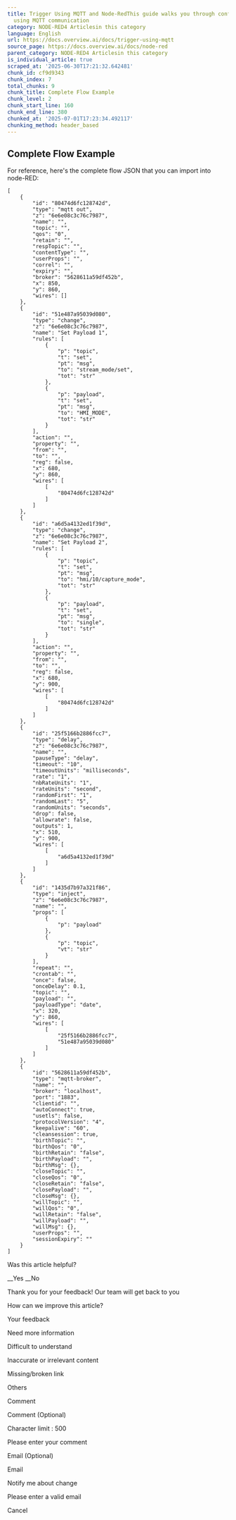 ```yaml
---
title: Trigger Using MQTT and Node-RedThis guide walks you through configuring and
  using MQTT communication
category: NODE-RED4 Articlesin this category
language: English
url: https://docs.overview.ai/docs/trigger-using-mqtt
source_page: https://docs.overview.ai/docs/node-red
parent_category: NODE-RED4 Articlesin this category
is_individual_article: true
scraped_at: '2025-06-30T17:21:32.642481'
chunk_id: cf9d9343
chunk_index: 7
total_chunks: 9
chunk_title: Complete Flow Example
chunk_level: 2
chunk_start_line: 160
chunk_end_line: 380
chunked_at: '2025-07-01T17:23:34.492117'
chunking_method: header_based
---
```


## Complete Flow Example

For reference, here's the complete flow JSON that you can import into node-RED:
    
    
    [
        {
            "id": "80474d6fc128742d",
            "type": "mqtt out",
            "z": "6e6e08c3c76c7987",
            "name": "",
            "topic": "",
            "qos": "0",
            "retain": "",
            "respTopic": "",
            "contentType": "",
            "userProps": "",
            "correl": "",
            "expiry": "",
            "broker": "5628611a59df452b",
            "x": 850,
            "y": 860,
            "wires": []
        },
        {
            "id": "51e487a95039d080",
            "type": "change",
            "z": "6e6e08c3c76c7987",
            "name": "Set Payload 1",
            "rules": [
                {
                    "p": "topic",
                    "t": "set",
                    "pt": "msg",
                    "to": "stream_mode/set",
                    "tot": "str"
                },
                {
                    "p": "payload",
                    "t": "set",
                    "pt": "msg",
                    "to": "HMI_MODE",
                    "tot": "str"
                }
            ],
            "action": "",
            "property": "",
            "from": "",
            "to": "",
            "reg": false,
            "x": 680,
            "y": 860,
            "wires": [
                [
                    "80474d6fc128742d"
                ]
            ]
        },
        {
            "id": "a6d5a4132ed1f39d",
            "type": "change",
            "z": "6e6e08c3c76c7987",
            "name": "Set Payload 2",
            "rules": [
                {
                    "p": "topic",
                    "t": "set",
                    "pt": "msg",
                    "to": "hmi/10/capture_mode",
                    "tot": "str"
                },
                {
                    "p": "payload",
                    "t": "set",
                    "pt": "msg",
                    "to": "single",
                    "tot": "str"
                }
            ],
            "action": "",
            "property": "",
            "from": "",
            "to": "",
            "reg": false,
            "x": 680,
            "y": 900,
            "wires": [
                [
                    "80474d6fc128742d"
                ]
            ]
        },
        {
            "id": "25f5166b2886fcc7",
            "type": "delay",
            "z": "6e6e08c3c76c7987",
            "name": "",
            "pauseType": "delay",
            "timeout": "10",
            "timeoutUnits": "milliseconds",
            "rate": "1",
            "nbRateUnits": "1",
            "rateUnits": "second",
            "randomFirst": "1",
            "randomLast": "5",
            "randomUnits": "seconds",
            "drop": false,
            "allowrate": false,
            "outputs": 1,
            "x": 510,
            "y": 900,
            "wires": [
                [
                    "a6d5a4132ed1f39d"
                ]
            ]
        },
        {
            "id": "1435d7b97a321f86",
            "type": "inject",
            "z": "6e6e08c3c76c7987",
            "name": "",
            "props": [
                {
                    "p": "payload"
                },
                {
                    "p": "topic",
                    "vt": "str"
                }
            ],
            "repeat": "",
            "crontab": "",
            "once": false,
            "onceDelay": 0.1,
            "topic": "",
            "payload": "",
            "payloadType": "date",
            "x": 320,
            "y": 860,
            "wires": [
                [
                    "25f5166b2886fcc7",
                    "51e487a95039d080"
                ]
            ]
        },
        {
            "id": "5628611a59df452b",
            "type": "mqtt-broker",
            "name": "",
            "broker": "localhost",
            "port": "1883",
            "clientid": "",
            "autoConnect": true,
            "usetls": false,
            "protocolVersion": "4",
            "keepalive": "60",
            "cleansession": true,
            "birthTopic": "",
            "birthQos": "0",
            "birthRetain": "false",
            "birthPayload": "",
            "birthMsg": {},
            "closeTopic": "",
            "closeQos": "0",
            "closeRetain": "false",
            "closePayload": "",
            "closeMsg": {},
            "willTopic": "",
            "willQos": "0",
            "willRetain": "false",
            "willPayload": "",
            "willMsg": {},
            "userProps": "",
            "sessionExpiry": ""
        }
    ]
    
    

Was this article helpful?

__Yes __No

Thank you for your feedback\! Our team will get back to you

How can we improve this article?

Your feedback

Need more information

Difficult to understand

Inaccurate or irrelevant content

Missing/broken link

Others

Comment

Comment \(Optional\)

Character limit : 500

Please enter your comment

Email \(Optional\)

Email

Notify me about change  


Please enter a valid email

Cancel
